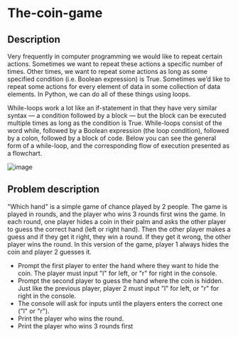 # The-coin-game

## Description

Very frequently in computer programming we would like to repeat certain actions. Sometimes we want to repeat these actions a specific number of times. Other times, we want to repeat some actions as long as some specified condition (i.e. Boolean expression) is True. Sometimes we’d like to repeat some actions for every element of data in some collection of data elements. In Python, we can do all of these things using loops.

While-loops work a lot like an if-statement in that they have very similar syntax — a condition followed by a block — but the block can be executed multiple times as long as the condition is True. While-loops consist of the word while, followed by a Boolean expression (the loop condition), followed by a colon, followed by a block of code. Below you can see the general form of a while-loop, and the corresponding flow of execution presented as a flowchart.

![image](https://user-images.githubusercontent.com/86201781/128745413-a4efa84f-8e31-45a9-98e9-51ecddbd0bc7.png)

## Problem description

"Which hand" is a simple game of chance played by 2 people. The game is played in rounds, and the player who wins 3 rounds first wins the game. In each round, one player hides a coin in their palm and asks the other player to guess the correct hand (left or right hand). Then the other player makes a guess and if they get it right, they win a round. If they get it wrong, the other player wins the round. In this version of the game, player 1 always hides the coin and player 2 guesses it.

- Prompt the first player to enter the hand where they want to hide the coin. The player must input "l" for left, or "r" for right in the console.
- Prompt the second player to guess the hand where the coin is hidden. Just like the previous player, player 2 must input "l" for left, or "r" for right in the console.
- The console will ask for inputs until the players enters the correct one ("l" or "r").
- Print the player who wins the round.
- Print the player who wins 3 rounds first
